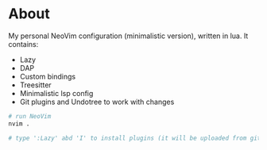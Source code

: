 # About

My personal NeoVim configuration (minimalistic version), written in lua. It contains:
* Lazy
* DAP
* Custom bindings
* Treesitter
* Minimalistic lsp config
* Git plugins and Undotree to work with changes

```sh
# run NeoVim
nvim .

# type ':Lazy' abd 'I' to install plugins (it will be uploaded from github)
```
